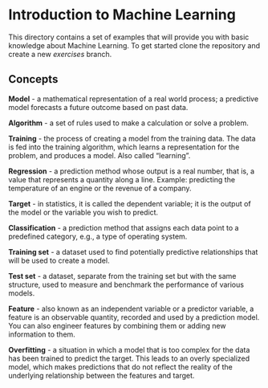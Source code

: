 # Introduction to Machine Learning

This directory contains a set of examples that will provide you with basic knowledge about Machine Learning. To get started clone the repository and create a new *exercises* branch. 


## Concepts

**Model** - a mathematical representation of a real world process; a predictive model forecasts a future outcome based on past data.

**Algorithm** - a set of rules used to make a calculation or solve a problem.

**Training** - the process of creating a model from the training data. The data is fed into the training algorithm, which learns a representation for the problem, and produces a model. Also called “learning”.

**Regression** - a prediction method whose output is a real number, that is, a value that represents a quantity along a line. Example: predicting the temperature of an engine or the revenue of a company.

**Target** - in statistics, it is called the dependent variable; it is the output of the model or the variable you wish to predict.

**Classification** - a prediction method that assigns each data point to a predefined category, e.g., a type of operating system.

**Training set** - a dataset used to find potentially predictive relationships that will be used to create a model.

**Test set** - a dataset, separate from the training set but with the same structure, used to measure and benchmark the performance of various models.

**Feature** - also known as an independent variable or a predictor variable, a feature is an observable quantity, recorded and used by a prediction model. You can also engineer features by combining them or adding new information to them.

**Overfitting** - a situation in which a model that is too complex for the data has been trained to predict the target. This leads to an overly specialized
model, which makes predictions that do not reflect the reality of the underlying relationship between the features and target.
